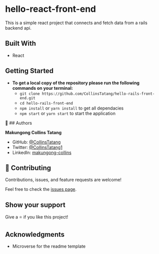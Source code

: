 # hello-react-front-end

This is a simple react project that connects and fetch data from a rails backend api.

## Built With

- React

## Getting Started

- **To get a local copy of the repository please run the following commands on your terminal:**
   - `git clone https://github.com/CollinsTatang/hello-rails-front-end.git`
   - `cd hello-rails-front-end`
   - `npm install` or `yarn install` to get all dependacies
   - `npm start` or `yarn start` to start the application
  


👤 ## Authors

 **Makungong Collins Tatang**

- GitHub: [@CollinsTatang](https://github.com/CollinsTatang)
- Twitter: [@CollinsTatang1](https://twitter.com/CollinsTatang1)
- LinkedIn: [makungong-collins](https://www.linkedin.com/in/makungong-collins-b43260190/)



## 🤝 Contributing

Contributions, issues, and feature requests are welcome!

Feel free to check the [issues page](../../issues/).

## Show your support

Give a ⭐️ if you like this project!

## Acknowledgments
- Microverse for the readme template